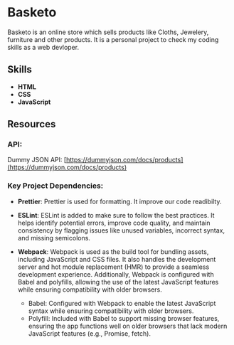# Basketo

Basketo is an online store which sells products like Cloths, Jewelery, furniture and other products. It is a personal project to check my coding skills as a web devloper.

## Skills

- **HTML**
- **CSS**
- **JavaScript**


## Resources

### API: 

Dummy JSON API: [https://dummyjson.com/docs/products](https://dummyjson.com/docs/products)

### Key Project Dependencies:

- **Prettier**: Prettier is used for formatting. It improve our code readibilty.
  
- **ESLint**: ESLint is added to make sure to follow the best practices. It helps identify potential errors, improve code quality, and maintain consistency by flagging issues like unused variables, incorrect syntax, and missing semicolons.

- **Webpack**: Webpack is used as the build tool for bundling assets, including JavaScript and CSS files. It also handles the development server and hot module replacement (HMR) to provide a seamless development experience. Additionally, Webpack is configured with Babel and polyfills, allowing the use of the latest JavaScript features while ensuring compatibility with older browsers. 
    - Babel: Configured with Webpack to enable the latest JavaScript syntax while ensuring compatibility with older browsers.
    - Polyfill: Included with Babel to support missing browser features, ensuring the app functions well on older browsers that lack modern JavaScript features (e.g., Promise, fetch).
